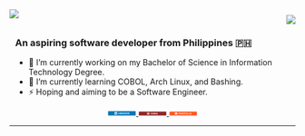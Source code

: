 <div style="display: flex; justify-content: space-between; align-items: flex-start; text-align: center;">
    <img src="https://readme-typing-svg.herokuapp.com?font=Oswald&pause=1000&color=BCFF00FF&size=33&center=false&vCenter=true&width=500&height=35&lines=Hey+there!;+I'm+Justine+Bautista;" style="margin-bottom: 10px;" />
    <img align="right" src="https://visitor-badge.laobi.icu/badge?page_id=AgustinUno.AgustinUno" style="margin-top: 10px;" />
</div>
<div style="text-align: left; padding-left: 10px;">
    <h3>An aspiring software developer from Philippines 🇵🇭</h3>
    <ul>
        <li>🔭 I’m currently working on my Bachelor of Science in Information Technology Degree.</li>
        <li>🌱 I’m currently learning COBOL, Arch Linux, and Bashing.</li>
        <li>⚡ Hoping and aiming to be a Software Engineer.</li>
    </ul>
</div>

<p align="center">
  <a href="https://linkedin.com/in/pedro-sales-muniz" target="_blank">
    <img src="LinkedIn_icon.png" style="height: auto; max-width: 50px;" alt="LinkedIn">
  </a>
  <a href="https://linkedin.com/in/pedro-sales-muniz" target="_blank">
    <img src="Mail_icon.png" style="height: auto; max-width: 50px;" alt="Mail">
  </a>
  <a href="https://linkedin.com/in/pedro-sales-muniz" target="_blank">
    <img src="Port_icon.png" style="height: auto; max-width: 50px;" alt="Portfolio">
  </a>
</p>

 <hr/>





